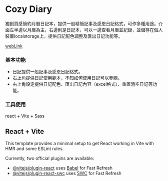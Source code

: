 # Cozy Diary

獨創質感簡約月曆日記本，提供一般精簡記事及感恩日記格式，可作多種用途。介面左半邊以月曆為主，右邊則是日記本，可以一邊查看月曆並紀錄，並儲存在個人裝置localstorage上，提供日記配色調整及匯出日記功能等。

[webLink](https://daisybookya.github.io/cozy-diary/)

### 基本功能

* 日記提供一般記事及感恩日記格式。
* 右上角提供日記使用範本，不知如何使用日記可以參閱。
* 右上角設定提供日記配色．匯出日記內容（excel格式）．重置清空日記等功能。

### 工具使用

react + Vite + Sass

## React + Vite

This template provides a minimal setup to get React working in Vite with HMR and some ESLint rules.

Currently, two official plugins are available:

- [@vitejs/plugin-react](https://github.com/vitejs/vite-plugin-react/blob/main/packages/plugin-react/README.md) uses [Babel](https://babeljs.io/) for Fast Refresh
- [@vitejs/plugin-react-swc](https://github.com/vitejs/vite-plugin-react-swc) uses [SWC](https://swc.rs/) for Fast Refresh
